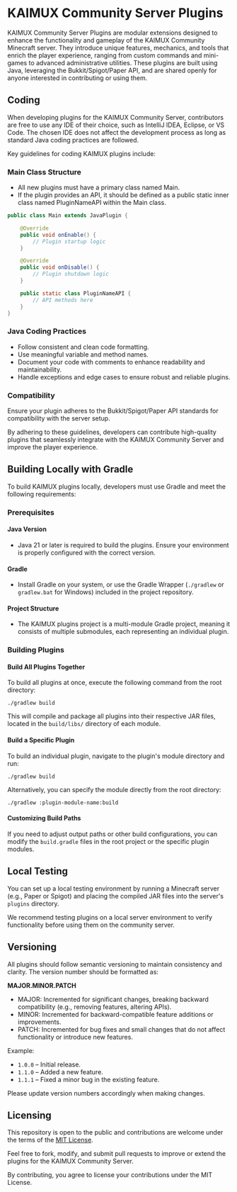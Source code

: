 # KAIMUX Community Server Plugins

KAIMUX Community Server Plugins are modular extensions designed to enhance the functionality and gameplay of the KAIMUX Community Minecraft server. They introduce unique features, mechanics, and tools that enrich the player experience, ranging from custom commands and mini-games to advanced administrative utilities. These plugins are built using Java, leveraging the Bukkit/Spigot/Paper API, and are shared openly for anyone interested in contributing or using them.

## Coding

When developing plugins for the KAIMUX Community Server, contributors are free to use any IDE of their choice, such as IntelliJ IDEA, Eclipse, or VS Code. The chosen IDE does not affect the development process as long as standard Java coding practices are followed.

Key guidelines for coding KAIMUX plugins include:

### Main Class Structure
* All new plugins must have a primary class named Main.
* If the plugin provides an API, it should be defined as a public static inner class named PluginNameAPI within the Main class.

```java
public class Main extends JavaPlugin {

    @Override
    public void onEnable() {
        // Plugin startup logic
    }

    @Override
    public void onDisable() {
        // Plugin shutdown logic
    }

    public static class PluginNameAPI {
        // API methods here
    }
}
```

### Java Coding Practices
* Follow consistent and clean code formatting.
* Use meaningful variable and method names.
* Document your code with comments to enhance readability and maintainability.
* Handle exceptions and edge cases to ensure robust and reliable plugins.

### Compatibility
Ensure your plugin adheres to the Bukkit/Spigot/Paper API standards for compatibility with the server setup.

By adhering to these guidelines, developers can contribute high-quality plugins that seamlessly integrate with the KAIMUX Community Server and improve the player experience.

## Building Locally with Gradle

To build KAIMUX plugins locally, developers must use Gradle and meet the following requirements:

### Prerequisites

#### Java Version
* Java 21 or later is required to build the plugins. Ensure your environment is properly configured with the correct version.

#### Gradle
* Install Gradle on your system, or use the Gradle Wrapper (`./gradlew` or `gradlew.bat` for Windows) included in the project repository.

#### Project Structure
* The KAIMUX plugins project is a multi-module Gradle project, meaning it consists of multiple submodules, each representing an individual plugin.

### Building Plugins

#### Build All Plugins Together
To build all plugins at once, execute the following command from the root directory:

```
./gradlew build
```

This will compile and package all plugins into their respective JAR files, located in the `build/libs/` directory of each module.

#### Build a Specific Plugin
To build an individual plugin, navigate to the plugin's module directory and run:

```
./gradlew build
```

Alternatively, you can specify the module directly from the root directory:

```
./gradlew :plugin-module-name:build
```

#### Customizing Build Paths
If you need to adjust output paths or other build configurations, you can modify the `build.gradle` files in the root project or the specific plugin modules.

## Local Testing

You can set up a local testing environment by running a Minecraft server (e.g., Paper or Spigot) and placing the compiled JAR files into the server's `plugins` directory.

We recommend testing plugins on a local server environment to verify functionality before using them on the community server.

## Versioning

All plugins should follow semantic versioning to maintain consistency and clarity. The version number should be formatted as:

**MAJOR.MINOR.PATCH**

* MAJOR: Incremented for significant changes, breaking backward compatibility (e.g., removing features, altering APIs).
* MINOR: Incremented for backward-compatible feature additions or improvements.
* PATCH: Incremented for bug fixes and small changes that do not affect functionality or introduce new features.

Example:

* `1.0.0` – Initial release.
* `1.1.0` – Added a new feature.
* `1.1.1` – Fixed a minor bug in the existing feature.

Please update version numbers accordingly when making changes.

## Licensing

This repository is open to the public and contributions are welcome under the terms of the [MIT License](LICENSE).

Feel free to fork, modify, and submit pull requests to improve or extend the plugins for the KAIMUX Community Server.

By contributing, you agree to license your contributions under the MIT License.
